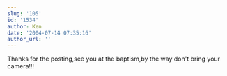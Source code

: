 ```yaml
---
slug: '105'
id: '1534'
author: Ken
date: '2004-07-14 07:35:16'
author_url: ''
---
```

Thanks for the posting,see you at the baptism,by the way don't bring your camera!!!
